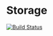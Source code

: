 # Storage

[![Build Status](https://travis-ci.org/Dasuos/Storage.svg?branch=master)](https://travis-ci.org/Dasuos/Storage)